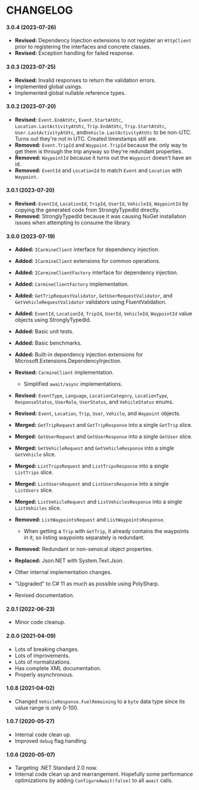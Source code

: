# CHANGELOG

#### 3.0.4 (2023-07-26)

- **Revised:** Dependency Injection extensions to not register an `HttpClient` prior to registering the interfaces and concrete classes.
- **Revised:** Exception handling for failed response.

#### 3.0.3 (2023-07-25)

- **Revised:** Invalid responses to return the validation errors.
- Implemented global usings.
- Implemented global nullable reference types.

#### 3.0.2 (2023-07-20)

- **Revised:** `Event.EndAtUtc`, `Event.StartAtUtc`, `Location.LastActivityAtUtc`, `Trip.EndAtUtc`, `Trip.StartAtUtc`, `User.LastActivityAtUtc`, and`Vehicle.LastActivityAtUtc` to be non-UTC. Turns out they're not in UTC. Created timestamps still are.
- **Removed:** `Event.TripId` and `Waypoint.TripId` because the only way to get them is through the trip anyway so they're redundant properties.
- **Removed:** `WaypointId` because it turns out the `Waypoint` doesn't have an id.
- **Removed:** `EventId` and `LocationId` to match `Event` and `Location` with `Waypoint`.

#### 3.0.1 (2023-07-20)

- **Revised:** `EventId`, `LocationId`, `TripId`, `UserId`, `VehicleId`, `WaypointId` by copying the generated code from StronglyTypedId directly.
- **Removed:** StronglyTypedId because it was causing NuGet installation issues when attempting to consume the library.

#### 3.0.0 (2023-07-19)

- **Added:** `ICarmineClient` interface for dependency injection.
- **Added:** `ICarmineClient` extensions for common operations.
- **Added:** `ICarmineClientFactory` interface for dependency injection.
- **Added:** `CarmineClientFactory` implementation.
- **Added:** `GetTripRequestValidator`, `GetUserRequestValidator`, and `GetVehicleRequestValidator` validators using FluentValidation.
- **Added:** `EventId`, `LocationId`, `TripId`, `UserId`, `VehicleId`, `WaypointId` value objects using StronglyTypedId.
- **Added:** Basic unit tests.
- **Added:** Basic benchmarks.
- **Added:** Built-in dependency injection extensions for Microsoft.Extensions.DependencyInjection.
- **Revised:** `CarmineClient` implementation.
  - Simplified `await/async` implementations.

- **Revised:** `EventType`, `Language`, `LocationCategory`, `LocationType`, `ResponseStatus`, `UserRole`, `UserStatus`, and `VehicleStatus` enums.
- **Revised:** `Event`, `Location`, `Trip`, `User`, `Vehicle`, and `Waypoint` objects.
- **Merged:** `GetTripRequest` and `GetTripResponse` into a single `GetTrip` slice.
- **Merged:** `GetUserRequest` and `GetUserResponse` into a single `GetUser` slice.
- **Merged:** `GetVehicleRequest` and `GetVehicleResponse` into a single `GetVehicle` slice.
- **Merged:** `ListTripsRequest` and `ListTripsResponse` into a single `ListTrips` slice.
- **Merged:** `ListUsersRequest` and `ListUsersResponse` into a single `ListUsers` slice.
- **Merged:** `ListVehicleRequest` and `ListVehiclesResponse` into a single `ListVehicles` slice.
- **Removed:** `ListWaypointsRequest` and `ListWaypointsResponse`.
  - When getting a `Trip` with `GetTrip`, it already contains the waypoints in it, so listing waypoints separately is redundant.

- **Removed:** Redundant or non-sensical object properties.
- **Replaced:** Json.NET with System.Text.Json.
- Other internal implementation changes.
- "Upgraded" to C# 11 as much as possible using PolySharp.
- Revised documentation.

#### 2.0.1 (2022-06-23)

- Minor code cleanup.

#### 2.0.0 (2021-04-09)

- Lots of breaking changes.
- Lots of improvements.
- Lots of normalizations.
- Has complete XML documentation.
- Properly asynchronous.

#### 1.0.8 (2021-04-02)

- Changed `VehicleResponse.FuelRemaining` to a `byte` data type since its value range is only 0-100.

#### 1.0.7 (2020-05-27)

- Internal code clean up.
- Improved `debug` flag handling.

#### 1.0.6 (2020-05-07)

- Targeting .NET Standard 2.0 now.
- Internal code clean up and rearrangement. Hopefully some performance optimizations by adding `ConfigureAwait(false)` to all `await` calls.